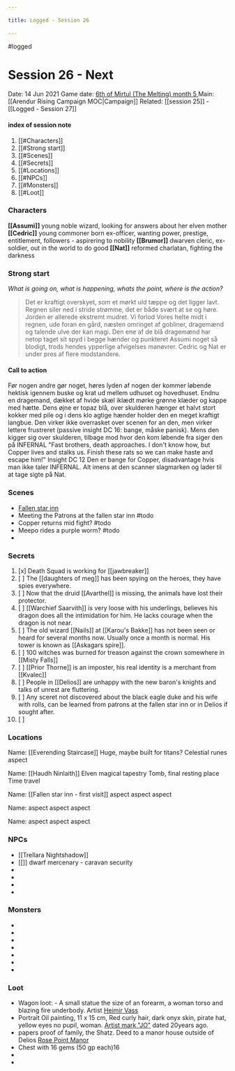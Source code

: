 --- 
title: Logged - Session 26 
---
#logged

# Session 26 - Next 
Date: 14 Jun 2021
Game date: [6th of Mirtul (The Melting) month 5 ](https://app.fantasy-calendar.com/calendars/5b60db7a738c2bda2fcd86d9775fce29)
Main: [[Arendur Rising Campaign MOC|Campaign]] Related: [[session 25]] - [[Logged - Session 27]]

#### index of session note
1. [[#Characters]]
2. [[#Strong start]]
3. [[#Scenes]]
4. [[#Secrets]]
5. [[#Locations]]
6. [[#NPCs]]
7. [[#Monsters]]
8. [[#Loot]]

### Characters
**[[Assumi]]** young noble wizard, looking for answers about her elven mother
**[[Cedric]]** young commoner born ex-officer, wanting power, prestige, entitlement, followers - aspirering to nobility
**[[Brumor]]** dwarven cleric, ex-soldier, out in the world to do good
**[[Nat]]** reformed charlatan, fighting the darkness
### Strong start
*What is going on, what is happening, whats the point, where is the action?*
>Det er kraftigt overskyet, som et mørkt uld tæppe og det ligger lavt. Regnen siler ned i stride strømme, det er både svært at se og høre. Jorden er allerede ekstremt mudret.
>Vi forlod Vores helte midt i regnen, ude foran en gård, næsten omringet af gobliner, dragemænd og talende ulve der kan magi.
Den ene af de blå dragemænd har netop taget sit spyd i begge hænder og punkteret Assumi noget så blodigt, trods hendes ypperlige afvigelses manøvrer.
Cedric og Nat er under pres af flere modstandere.
#### **Call to action**
Før nogen andre gør noget, høres lyden af nogen der kommer løbende hektisk igennem buske og krat ud mellem udhuset og hovedhuset. Endnu en dragemand, dækket af hvide skæl iklædt mørke grønne klæder og kappe med hætte. Dens øjne er topaz blå, over skulderen hænger et halvt stort kokker med pile og i dens klo agtige hænder holder den en meget kraftigt langbue. Den virker ikke overrasket over scenen for an den, men virker lettere frustreret (passive insight DC 16: bange, måske panisk). Mens den kigger sig over skulderen, tilbage mod hvor den kom løbende fra siger den på INFERNAL "Fast brothers, death approaches. I don't know how, but Copper lives and stalks us. Finish these rats so we can make haste and escape him!" Insight DC 12 Den er bange for Copper, disadvantage hvis man ikke taler INFERNAL. Alt imens at den scanner slagmarken og lader til at tage sigte på Nat.


### Scenes
* [Fallen star inn](https://www.notion.so/michbahne/Fallen-star-inn-bbc7f9a717234c0aaeabb6305646af30)
* Meeting the Patrons at the fallen star inn #todo
* Copper returns mid fight?  #todo
* Meepo rides a purple worm? #todo
*  

### Secrets
1. [x] Death Squad is working for [[jawbreaker]] 
2. [ ] The [[daughters of meg]] has been spying on the heroes, they have spies everywhere. 
3. [ ] Now that the druid [[Avarthel]] is missing, the animals have lost their protector.
4. [ ] [[Warchief Saarvith]] is very loose with his underlings, believes his dragon does all the intimidation for him. He lacks courage when the dragon is not near.
5. [ ] The old wizard [[Nails]] at [[Karou's Bakke]] has not been seen or heard for several months now. Usually once a month is normal. His tower is known as [[Askagars spire]].
6. [ ] 100 witches was burned for treason against the crown somewhere in [[Misty Falls]]
7. [ ] [[Prior Thorne]] is an imposter, his real identity is a merchant from [[Kvalec]]
8. [ ] People in [[Delios]] are unhappy with the new baron's knights and talks of unrest are fluttering.
9. [ ] Any sceret not discovered about the black eagle duke and his wife with rolls, can be learned from patrons at the fallen star inn or in Delios if sought after.
10. [ ] 

### Locations
Name: [[Everending Staircase]]
Huge, maybe built for titans?
Celestial runes
aspect

Name: [[Haudh Ninlaith]]
Elven magical tapestry
Tomb, final resting place
Time travel

Name: [[Fallen star inn - first visit]]
aspect
aspect
aspect

Name:
aspect
aspect
aspect

Name:
aspect
aspect
aspect

### NPCs
* [[Trellara Nightshadow]]
* [[]] dwarf mercenary - caravan security
* 
* 
* 
* 

### Monsters
* 
* 
* 
* 
* 
* 
* 

### Loot
* Wagon loot: -   A small statue the size of an forearm, a woman torso and blazing fire underbody. Artist [Heimir Vass](https://www.notion.so/Heimir-Vass-1faf2511a12f46b5ab75a18b199a960c)
* Portrait Oil painting, 11 x 15 cm, Red curly hair, dark onyx skin, pirate hat, yellow eyes no pupil, woman. [Artist mark "JO"](https://www.notion.so/Artist-mark-JO-f6201560b78e48d4844f8a6a45e2b5f4) dated 20years ago.
* papers proof of family, the Shatz. Deed to a manor house outside of Delios [Rose Point Manor](https://www.notion.so/Rose-Point-Manor-aa72272a7c6a44a088b0b4465d1d9ff4)
* Chest with 16 gems (50 gp each)16
* 
* 
